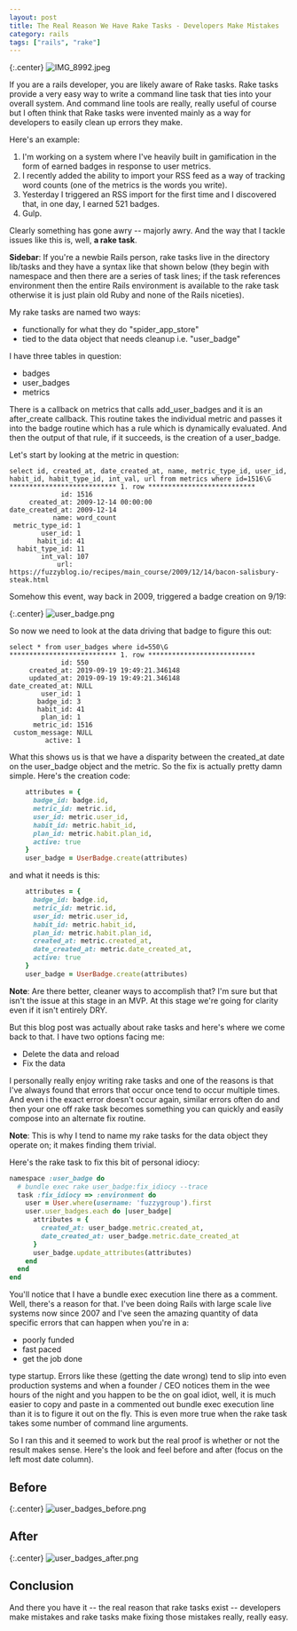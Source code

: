 ```yaml
---
layout: post
title: The Real Reason We Have Rake Tasks - Developers Make Mistakes
category: rails
tags: ["rails", "rake"]
---
```

{:.center}
![IMG_8992.jpeg](/blog/assets/IMG_8992.jpeg)


If you are a rails developer, you are likely aware of Rake tasks.  Rake tasks provide a very easy way to write a command line task that ties into your overall system.  And command line tools are really, really useful of course but I often think that Rake tasks were invented mainly as a way for developers to easily clean up errors they make.

Here's an example:

1. I'm working on a system where I've heavily built in gamification in the form of earned badges in response to user metrics.
2. I recently added the ability to import your RSS feed as a way of tracking word counts (one of the metrics is the words you write).
3. Yesterday I triggered an RSS import for the first time and I discovered that, in one day, I earned 521 badges.  
4. Gulp.

Clearly something has gone awry -- majorly awry.  And the way that I tackle issues like this is, well, **a rake task**.

**Sidebar**: If you're a newbie Rails person, rake tasks live in the directory lib/tasks and they have a syntax like that shown below (they begin with namespace and then there are a series of task lines; if the task references environment then the entire Rails environment is available to the rake task otherwise it is just plain old Ruby and none of the Rails niceties).

My rake tasks are named two ways: 

* functionally for what they do "spider_app_store"
* tied to the data object that needs cleanup i.e. "user_badge"

I have three tables in question:

* badges
* user_badges
* metrics

There is a callback on metrics that calls add_user_badges and it is an after_create callback.  This routine takes the individual metric and passes it into the badge routine which has a rule which is dynamically evaluated.  And then the output of that rule, if it succeeds, is the creation of a user_badge.

Let's start by looking at the metric in question: 

    select id, created_at, date_created_at, name, metric_type_id, user_id, habit_id, habit_type_id, int_val, url from metrics where id=1516\G
    *************************** 1. row ***************************
                 id: 1516
         created_at: 2009-12-14 00:00:00
    date_created_at: 2009-12-14
               name: word_count
     metric_type_id: 1
            user_id: 1
           habit_id: 41
      habit_type_id: 11
            int_val: 107
                url: https://fuzzyblog.io/recipes/main_course/2009/12/14/bacon-salisbury-steak.html                

Somehow this event, way back in 2009, triggered a badge creation on 9/19:

{:.center}
![user_badge.png](/blog/assets/user_badge.png)

So now we need to look at the data driving that badge to figure this out:

    select * from user_badges where id=550\G
    *************************** 1. row ***************************
                 id: 550
         created_at: 2019-09-19 19:49:21.346148
         updated_at: 2019-09-19 19:49:21.346148
    date_created_at: NULL
            user_id: 1
           badge_id: 3
           habit_id: 41
            plan_id: 1
          metric_id: 1516
     custom_message: NULL
             active: 1

What this shows us is that we have a disparity between the created_at date on the user_badge object and the metric.  So the fix is actually pretty damn simple.  Here's the creation code:

```ruby
    attributes = {
      badge_id: badge.id, 
      metric_id: metric.id,
      user_id: metric.user_id,
      habit_id: metric.habit_id,
      plan_id: metric.habit.plan_id,
      active: true
    }
    user_badge = UserBadge.create(attributes)
```

and what it needs is this:

```ruby
    attributes = {
      badge_id: badge.id, 
      metric_id: metric.id,
      user_id: metric.user_id,
      habit_id: metric.habit_id,
      plan_id: metric.habit.plan_id,
      created_at: metric.created_at,
      date_created_at: metric.date_created_at,
      active: true
    }
    user_badge = UserBadge.create(attributes)
```

**Note**: Are there better, cleaner ways to accomplish that?  I'm sure but that isn't the issue at this stage in an MVP.  At this stage we're going for clarity even if it isn't entirely DRY.

But this blog post was actually about rake tasks and here's where we come back to that.  I have two options facing me:

* Delete the data and reload
* Fix the data

I personally really enjoy writing rake tasks and one of the reasons is that I've always found that errors that occur once tend to occur multiple times.  And even i the exact error doesn't occur again, similar errors often do and then your one off rake task becomes something you can quickly and easily compose into an alternate fix routine.

**Note**: This is why I tend to name my rake tasks for the data object they operate on; it makes finding them trivial.

Here's the rake task to fix this bit of personal idiocy:

```ruby
namespace :user_badge do
  # bundle exec rake user_badge:fix_idiocy --trace
  task :fix_idiocy => :environment do 
    user = User.where(username: 'fuzzygroup').first
    user.user_badges.each do |user_badge|
      attributes = {
        created_at: user_badge.metric.created_at,
        date_created_at: user_badge.metric.date_created_at
      }
      user_badge.update_attributes(attributes)
    end
  end
end
```

You'll notice that I have a bundle exec execution line there as a comment.  Well, there's a reason for that.  I've been doing Rails with large scale live systems now since 2007 and I've seen the amazing quantity of data specific errors that can happen when you're in a: 

* poorly funded 
* fast paced
* get the job done 

type startup.  Errors like these (getting the date wrong) tend to slip into even production systems and when a founder / CEO notices them in the wee hours of the night and you happen to be the on goal idiot, well, it is much easier to copy and paste in a commented out bundle exec execution line than it is to figure it out on the fly.  This is even more true when the rake task takes some number of command line arguments.

So I ran this and it seemed to work but the real proof is whether or not the result makes sense.  Here's the look and feel before and after (focus on the left most date column).


## Before
{:.center}
![user_badges_before.png](/blog/assets/user_badges_before.png)


## After
{:.center}
![user_badges_after.png](/blog/assets/user_badges_after.png)

## Conclusion

And there you have it -- the real reason that rake tasks exist -- developers make mistakes and rake tasks make fixing those mistakes really, really easy.

